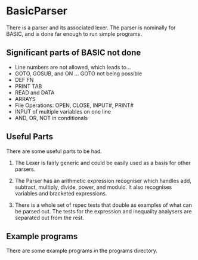 # BasicParser

There is a parser and its associated lexer. The parser is nominally for 
BASIC, and is done far enough to run simple programs.


## Significant parts of BASIC not done

* Line numbers are not allowed, which leads to...
* GOTO, GOSUB, and ON ... GOTO not being possible
* DEF FN
* PRINT TAB
* READ and DATA
* ARRAYS
* File Operations: OPEN, CLOSE, INPUT#, PRINT#
* INPUT of multiple variables on one line
* AND, OR, NOT in conditionals


## Useful Parts

There are some useful parts to be had.

1. The Lexer is fairly generic and could be easily used as a basis for other 
parsers.

2. The Parser has an arithmetic expression recogniser which handles add, 
subtract, multiply, divide, power, and modulo. It also recognises variables
and bracketed expressions.

3. There is a whole set of rspec tests that double as examples of what can 
be parsed out. The tests for the expression and inequality analysers are
separated out from the rest.


## Example programs

There are some example programs in the programs directory.